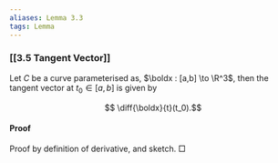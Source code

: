 ```yaml
---
aliases: Lemma 3.3
tags: Lemma
---
```


### [[3.5 Tangent Vector]]

Let $C$ be a curve parameterised as, $\boldx : [a,b] \to \R^3$, then the tangent vector at $t_0 \in [a,b]$ is given by

$$
\diff{\boldx}{t}(t_0).$$

#### Proof
Proof by definition of derivative, and sketch. □
